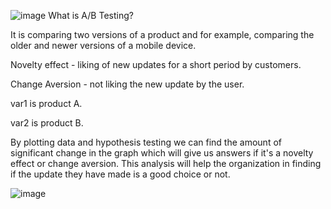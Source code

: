 ![image](https://github.com/ChaituCR07/A-B-Testig/assets/83352020/dd27f253-c7e4-4d1b-9149-212821143ecb)
What is A/B Testing?

It is comparing two versions of a product and for example, comparing the older and newer versions of a mobile device.

Novelty effect - liking of new updates for a short period by customers.

Change Aversion - not liking the new update by the user.

var1 is product A.

var2 is product B.

By plotting data and hypothesis testing we can find the amount of significant change in the graph which will give us answers if it's a novelty effect or change aversion. This analysis will help the organization in finding if the update they have made is a good choice or not.

![image](https://github.com/ChaituCR07/A-B-Testig/assets/83352020/1c807448-34b7-4fbb-9dba-2a6516b8f022)
